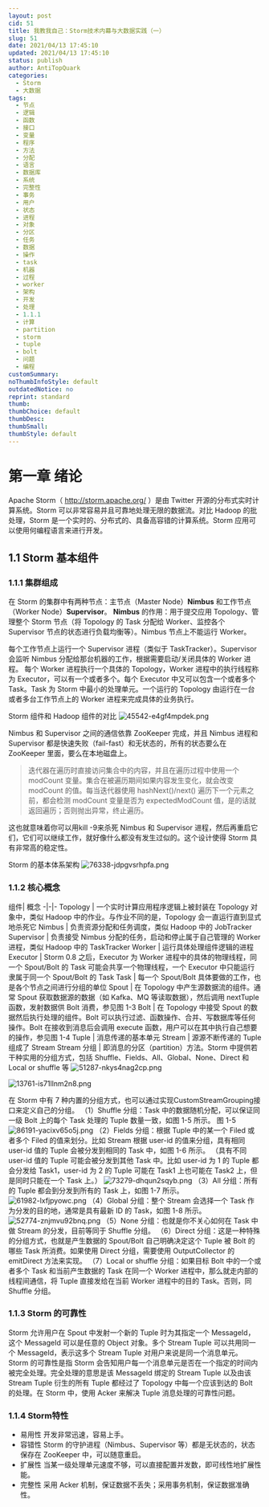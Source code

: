 ```yaml
---
layout: post
cid: 51
title: 我教我自己：Storm技术内幕与大数据实践（一）
slug: 51
date: 2021/04/13 17:45:10
updated: 2021/04/13 17:45:10
status: publish
author: AntiTopQuark
categories: 
  - Storm
  - 大数据
tags: 
  - 节点
  - 逻辑
  - 函数
  - 接口
  - 变量
  - 程序
  - 方法
  - 分配
  - 语言
  - 数据库
  - 系统
  - 完整性
  - 事务
  - 用户
  - 状态
  - 进程
  - 对象
  - 分区
  - 任务
  - 数据
  - 操作
  - task
  - 机器
  - 过程
  - worker
  - 架构
  - 开发
  - 处理
  - 1.1.1
  - 计算
  - partition
  - storm
  - tuple
  - bolt
  - 问题
  - 编程
customSummary: 
noThumbInfoStyle: default
outdatedNotice: no
reprint: standard
thumb: 
thumbChoice: default
thumbDesc: 
thumbSmall: 
thumbStyle: default
---
```



<!-- index-menu -->
# 第一章 绪论
Apache Storm（ http://storm.apache.org/ ）是由 Twitter 开源的分布式实时计算系统。Storm 可以非常容易并且可靠地处理无限的数据流。对比 Hadoop 的批处理，Storm 是一个实时的、分布式的、具备高容错的计算系统。Storm 应用可以使用何编程语言来进行开发。
## 1.1 Storm 基本组件
### 1.1.1 集群组成
在 Storm 的集群中有两种节点：主节点（Master Node）**Nimbus** 和工作节点（Worker Node）**Supervisor**。
**Nimbus** 的作用：用于提交应用 Topology、管理整个 Storm 节点（将 Topology 的 Task 分配给 Worker、监控各个 Supervisor 节点的状态进行负载均衡等）。Nimbus 节点上不能运行 Worker。

每个工作节点上运行一个 Supervisor 进程（类似于 TaskTracker）。Supervisor 会监听 Nimbus 分配给那台机器的工作，根据需要启动/关闭具体的 Worker 进程。
每个 Worker 进程执行一个具体的 Topology，Worker 进程中的执行线程称为 Executor，可以有一个或者多个。每个 Executor 中又可以包含一个或者多个 Task。Task 为 Storm 中最小的处理单元。一个运行的 Topology 由运行在一台或者多台工作节点上的 Worker 进程来完成具体的业务执行。

Storm 组件和 Hadoop 组件的对比
![45542-e4gf4mpdek.png](http://www.sukidesu.top/usr/uploads/2020/03/773675356.png)

Nimbus 和 Supervisor 之间的通信依靠 ZooKeeper 完成，并且 Nimbus 进程和 Supervisor 都是快速失败（fail-fast）和无状态的，所有的状态要么在 ZooKeeper 里面，要么在本地磁盘上。

> 迭代器在遍历时直接访问集合中的内容，并且在遍历过程中使用一个 modCount 变量。集合在被遍历期间如果内容发生变化，就会改变 modCount 的值。每当迭代器使用 hashNext()/next() 遍历下一个元素之前，都会检测 modCount 变量是否为 expectedModCount 值，是的话就返回遍历；否则抛出异常，终止遍历。


这也就意味着你可以用kill -9来杀死 Nimbus 和 Supervisor 进程，然后再重启它们，它们可以继续工作，就好像什么都没有发生过似的。这个设计使得 Storm 具有非常高的稳定性。

Storm 的基本体系架构
![76338-jdpgvsrhpfa.png](http://www.sukidesu.top/usr/uploads/2020/03/4197502868.png)

### 1.1.2 核心概念
组件| 概念 
-|-|-
Topology | 一个实时计算应用程序逻辑上被封装在 Topology 对象中，类似 Hadoop 中的作业。与作业不同的是，Topology 会一直运行直到显式地杀死它 
Nimbus | 负责资源分配和任务调度，类似 Hadoop 中的 JobTracker 
Supervisor | 负责接受 Nimbus 分配的任务，启动和停止属于自己管理的 Worker 进程，类似 Hadoop 中的 TaskTracker 
Worker | 运行具体处理组件逻辑的进程 
Executor | Storm 0.8 之后，Executor 为 Worker 进程中的具体的物理线程，同一个 Spout/Bolt 的 Task 可能会共享一个物理线程，一个 Executor 中只能运行隶属于同一个 Spout/Bolt 的 Task 
Task | 每一个 Spout/Bolt 具体要做的工作，也是各个节点之间进行分组的单位 
Spout | 在 Topology 中产生源数据流的组件。通常 Spout 获取数据源的数据（如 Kafka、MQ 等读取数据），然后调用 nextTuple 函数，发射数据供 Bolt 消费，参见图 1-3 
Bolt | 在 Topology 中接受 Spout 的数据然后执行处理的组件。Bolt 可以执行过滤、函数操作、合并、写数据库等任何操作。Bolt 在接收到消息后会调用 execute 函数，用户可以在其中执行自己想要的操作，参见图 1-4 
Tuple | 消息传递的基本单元 
Stream | 源源不断传递的 Tuple 组成了 Stream 
Stream 分组 | 即消息的分区（partition）方法。Storm 中提供若干种实用的分组方式，包括 Shuffle、Fields、All、Global、None、Direct 和 Local or shuffle 等
![51287-nkys4nag2cp.png](http://www.sukidesu.top/usr/uploads/2020/03/1161311844.png)

![13761-is71llnm2n8.png](http://www.sukidesu.top/usr/uploads/2020/03/1020618145.png)

在 Storm 中有 7 种内置的分组方式，也可以通过实现CustomStreamGrouping接口来定义自己的分组。 
（1）Shuffle 分组：Task 中的数据随机分配，可以保证同一级 Bolt 上的每个 Task 处理的 Tuple 数量一致，如图 1-5 所示。 图 1-5　
![86191-yacixv65o5j.png](http://www.sukidesu.top/usr/uploads/2020/03/3170285701.png)
（2）Fields 分组：根据 Tuple 中的某一个 Filed 或者多个 Filed 的值来划分。比如 Stream 根据 user-id 的值来分组，具有相同 user-id 值的 Tuple 会被分发到相同的 Task 中，如图 1-6 所示。
（具有不同 user-id 值的 Tuple 可能会被分发到其他 Task 中。比如 user-id 为 1 的 Tuple 都会分发给 Task1，user-id 为 2 的 Tuple 可能在 Task1 上也可能在 Task2 上，但是同时只能在一个 Task 上。） 
![73279-dhqun2sqyb.png](http://www.sukidesu.top/usr/uploads/2020/03/1191229986.png)
（3）All 分组：所有的 Tuple 都会到分发到所有的 Task 上，如图 1-7 所示。   
![61982-lxfjpyowc.png](http://www.sukidesu.top/usr/uploads/2020/03/3946101656.png)
（4）Global 分组：整个 Stream 会选择一个 Task 作为分发的目的地，通常是具有最新 ID 的 Task，如图 1-8 所示。   ![52774-znjmvu92bnq.png](http://www.sukidesu.top/usr/uploads/2020/03/3654633864.png) 
（5）None 分组：也就是你不关心如何在 Task 中做 Stream 的分发，目前等同于 Shuffle 分组。 
（6）Direct 分组：这是一种特殊的分组方式，也就是产生数据的 Spout/Bolt 自己明确决定这个 Tuple 被 Bolt 的哪些 Task 所消费。如果使用 Direct 分组，需要使用 OutputCollector 的 emitDirect 方法来实现。 
（7）Local or shuffle 分组：如果目标 Bolt 中的一个或者多个 Task 和当前产生数据的 Task 在同一个 Worker 进程中，那么就走内部的线程间通信，将 Tuple 直接发给在当前 Worker 进程中的目的 Task。否则，同 Shuffle 分组。
### 1.1.3 Storm 的可靠性
Storm 允许用户在 Spout 中发射一个新的 Tuple 时为其指定一个 MessageId，这个 MessageId 可以是任意的 Object 对象。多个 Stream Tuple 可以共用同一个 MessageId，表示这多个 Stream Tuple 对用户来说是同一个消息单元。Storm 的可靠性是指 Storm 会告知用户每一个消息单元是否在一个指定的时间内被完全处理。完全处理的意思是该 MessageId 绑定的 Stream Tuple 以及由该 Stream Tuple 衍生的所有 Tuple 都经过了 Topology 中每一个应该到达的 Bolt 的处理。在 Storm 中，使用 Acker 来解决 Tuple 消息处理的可靠性问题。
### 1.1.4 Storm特性
- 易用性 开发非常迅速，容易上手。
- 容错性 Storm 的守护进程（Nimbus、Supervisor 等）都是无状态的，状态保存在 ZooKeeper 中，可以随意重启。
- 扩展性 当某一级处理单元速度不够，可以直接配置并发数，即可线性地扩展性能。
- 完整性 采用 Acker 机制，保证数据不丢失；采用事务机制，保证数据准确性。



